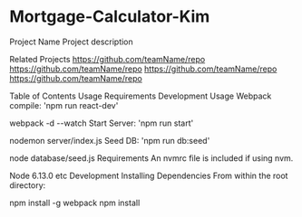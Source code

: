 # Mortgage-Calculator-Kim
Project Name
Project description

Related Projects
https://github.com/teamName/repo
https://github.com/teamName/repo
https://github.com/teamName/repo
https://github.com/teamName/repo

Table of Contents
Usage
Requirements
Development
Usage
Webpack compile: 'npm run react-dev'

webpack -d --watch
Start Server: 'npm run start'

nodemon server/index.js
Seed DB: 'npm run db:seed'

node database/seed.js
Requirements
An nvmrc file is included if using nvm.

Node 6.13.0
etc
Development
Installing Dependencies
From within the root directory:

npm install -g webpack
npm install

